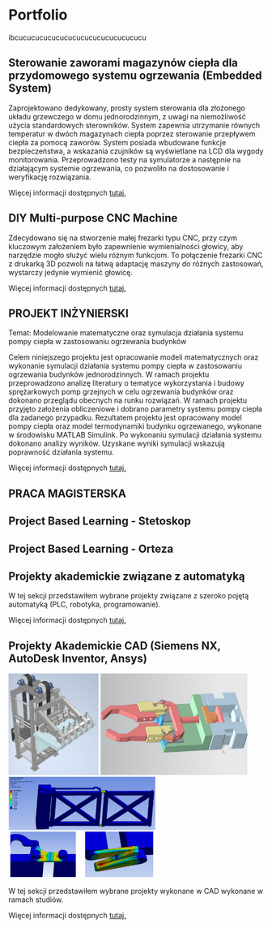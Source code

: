 # Portfolio

ibcucucucucucucucucucucucucucucucu


## Sterowanie zaworami magazynów ciepła dla przydomowego systemu ogrzewania (Embedded System)

Zaprojektowano dedykowany, prosty system sterowania dla złożonego układu grzewczego w domu jednorodzinnym, z uwagi na niemożliwość użycia standardowych sterowników. System zapewnia utrzymanie równych temperatur w dwóch magazynach ciepła poprzez sterowanie przepływem ciepła za pomocą zaworów. System posiada wbudowane funkcje bezpieczeństwa, a wskazania czujników są wyświetlane na LCD dla wygody monitorowania. Przeprowadzono testy na symulatorze a następnie na działającym systemie ogrzewania, co pozwoliło na dostosowanie i weryfikację rozwiązania.

Więcej informacji dostępnych [tutaj.]()

## DIY Multi-purpose CNC Machine

Zdecydowano się na stworzenie małej frezarki typu CNC, przy czym kluczowym założeniem było zapewnienie wymienialności głowicy, aby narzędzie mogło służyć wielu różnym funkcjom. To połączenie frezarki CNC z drukarką 3D pozwoli na łatwą adaptację maszyny do różnych zastosowań, wystarczy jedynie wymienić głowicę.

Więcej informacji dostępnych [tutaj.]()

## PROJEKT INŻYNIERSKI 

Temat: Modelowanie matematyczne oraz symulacja działania systemu pompy ciepła w zastosowaniu ogrzewania budynków

Celem niniejszego projektu jest opracowanie modeli matematycznych oraz wykonanie symulacji działania systemu pompy ciepła w zastosowaniu ogrzewania budynków jednorodzinnych. W ramach projektu przeprowadzono analizę literatury o tematyce wykorzystania i budowy sprężarkowych pomp grzejnych w celu ogrzewania budynków oraz dokonano przeglądu obecnych na runku rozwiązań. W ramach projektu przyjęto założenia obliczeniowe i dobrano parametry systemu pompy ciepła dla zadanego przypadku. Rezultatem projektu jest opracowany model pompy ciepła oraz model termodynamiki budynku ogrzewanego, wykonane w środowisku MATLAB Simulink. Po wykonaniu symulacji działania systemu dokonano analizy wyników. Uzyskane wyniki symulacji wskazują poprawność działania systemu.

Więcej informacji dostępnych [tutaj.](https://github.com/ptrkmiel/Summary/blob/main/sites/inzynierka.png)

## PRACA MAGISTERSKA

## Project Based Learning - Stetoskop


## Project Based Learning - Orteza


## Projekty akademickie związane z automatyką


W tej sekcji przedstawiłem wybrane projekty związane z szeroko pojętą automatyką (PLC, robotyka, programowanie).

Więcej informacji dostępnych [tutaj.](https://github.com/ptrkmiel/Summary/blob/main/sites/auto.md)

## Projekty Akademickie CAD (Siemens NX, AutoDesk Inventor, Ansys)

<a href="images/dzwig1.png"><img src="images/dzwig1.png" style="height:200px"></a>
<a href="images/chwytak.png"><img src="images/chwytak.png" style="height:200px"></a>
<a href="images/brama2.png"><img src="images/brama2.png" style="height:200px"></a>

W tej sekcji przedstawiłem wybrane projekty wykonane w CAD wykonane w ramach studiów.

Więcej informacji dostępnych [tutaj.](https://github.com/ptrkmiel/Summary/blob/main/sites/CAD.md)


##

